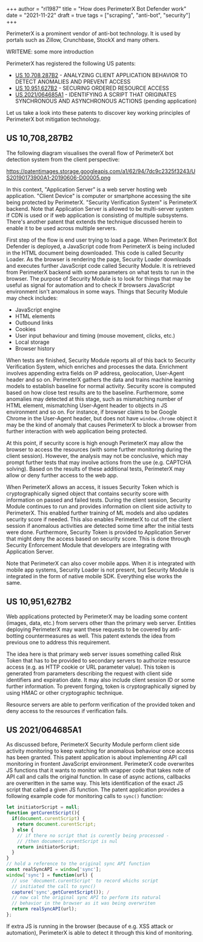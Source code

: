 +++
author = "rl1987"
title = "How does PerimeterX Bot Defender work"
date = "2021-11-22"
draft = true
tags = ["scraping", "anti-bot", "security"]
+++

PerimeterX is a prominent vendor of anti-bot technology. It is used by portals such as Zillow, Crunchbase, StockX and many others.

WRITEME: some more introduction

PerimeterX has registered the following US patents:

* [US 10,708,287B2](https://patents.google.com/patent/US20190173900A1/en?assignee=perimeterx&oq=perimeterx) - ANALYZING CLIENT APPLICATION BEHAVIOR TO DETECT ANOMALIES AND PREVENT ACCESS
* [US 10,951,627B2](https://patents.google.com/patent/US20180109540A1/en?assignee=perimeterx&oq=perimeterx) - SECURING ORDERED RESOURCE ACCESS
* [US 2021/064685A1](https://patents.google.com/patent/US20210064685A1/en?assignee=perimeterx&oq=perimeterx) - IDENTIFYING A SCRIPT THAT ORIGINATES SYNCHRONOUS AND ASYNCHRONOUS ACTIONS (pending application)

Let us take a look into these patents to discover key working principles of PerimeterX bot mitigation technology.

US 10,708,287B2 
---------------

The following diagram visualises the overall flow of PerimeterX bot detection system from the client perspective:

https://patentimages.storage.googleapis.com/a1/62/94/7dc9c2325f3243/US20190173900A1-20190606-D00005.png

In this context, "Application Server" is a web server hosting web application. "Client Device" is computer or 
smartphone accessing the site being protected by PerimeterX. "Security Verification System" is PerimeterX
backend. Note that Application Server is allowed to be multi-server system if CDN is used or if web application
is consisting of multiple subsystems. There's another patent that extends the technique discussed herein to enable
it to be used across multiple servers. 

First step of the flow is end user trying to load a page. When PerimeterX Bot Defender is deployed, a JavaScript code
from PerimeterX is being included in the HTML document being downloaded. This code is called Security Loader. As
the browser is rendering the page, Security Loader downloads and executes further JavaScript code called Security Module.
It is retrieved from PerimeterX backend with some parameters on what tests to run in the browser. The purpose of
Security Module is to look for things that may be useful as signal for automation and to check if browsers JavaScript
environment isn't anomalous in some ways. Things that Security Module may check includes:

* JavaScript engine
* HTML elements
* Outbound links
* Cookies
* User input behaviour and timing (mouse movement, clicks, etc.)
* Local storage
* Browser history

When tests are finished, Security Module reports all of this back to Security Verification System, which enriches 
and processes the data. Enrichment involves appending extra fields on IP address, geolocation, User-Agent header and so on.
PerimeterX gathers the data and trains machine learning models to establish baseline for 
normal activity. Security score is computed based on how close test results are to the baseline. Furthermore, some anomalies
may detected at this stage, such as mismatching number of HTML element, mismatching User-Agent header to objects in JS 
environment and so on. For instance, if browser claims to be Google Chrome in the User-Agent header, but does not have
`window.chrome` object it may be the kind of anomaly that causes PerimeterX to block a browser from further interaction
with web application being protected. 

At this point, if security score is high enough PerimeterX may allow the browser to access the resources (with some further
monitoring during the client session). However, the analysis may not be conclusive, which may prompt further tests that may
involve actions from the use (e.g. CAPTCHA solving). Based on the results of these additional tests, PerimeterX may allow
or deny further access to the web app.

When PerimeterX allows an access, it issues Security Token which is cryptographically signed object that contains security score
with information on passed and failed tests. During the client session, Security Module continues to run and provides information
on client side activity to PerimeterX. This enabled further training of ML models and also updates security score if needed.
This also enables PerimeterX to cut off the client session if anomalous activities are detected some time after the initial tests
were done. Furthermore, Security Token is provided to Application Server that might deny the access based on security score.
This is done through Security Enforcement Module that developers are integrating with Application Server.

Note that PerimeterX can also cover mobile apps. When it is integrated with mobile app systems, Security Loader is not present,
but Security Module is integrated in the form of native mobile SDK. Everything else works the same.

US 10,951,627B2 
---------------

Web applications protected by PerimeterX may be loading some content (images, data, etc.) from servers other than the primary
web server. Entities deploying PerimeterX may want these requests to be covered by anti-botting countermeasures as well. This
patent extends the idea from previous one to address this requirement. 

The idea here is that primary web server issues something called Risk Token that has to be provided to secondary servers to
authorize resource access (e.g. as HTTP cookie or URL parameter value). This token is generated from parameters describing 
the request with client side identifiers and expiration date. It may also include client session ID or some further information. 
To prevent forging, token is cryptographically signed by using HMAC or other cryptographic technique.

Resource servers are able to perform verification of the provided token and deny access to the resources if verification fails.

US 2021/064685A1 
----------------

As discussed before, PerimeterX Security Module perform client side activity monitoring to keep watching for anomalous behaviour
once access has been granted. This patent application is about implementing API call monitoring in frontent JavaScript
environment. PerimeterX code overwrites JS functions that it wants to monitor with wrapper code that takes note of API call 
and calls the original function. In case of async actions, callbacks are overwritten in the same way. This lets identification 
of the exact JS script that called a given JS function.  The patent application provides a following example code for 
monitoring calls to `sync()` function:

```javascript
let initiatorScript = null; 
function getCurentScript(){
  if(document.curentScript) {
    return document.curentScript;
  } else {
    // if there no script that is curently being processed - 
    // /then document.curentScript is nul 
    return initiatorScript;
  } 
}
// hold a reference to the original sync API function 
const realSyncAPI = window['sync']; 
window['sync'] = function(url) {
  // use 'document.curentScript' to record whichs script 
  // initiated the call to sync() 
  capture('sync',getCurentScript()); /
  // now cal the original sync API to perform its natural
  // behavior in the browser as it was being overwriten 
  return realSyncAPI(url);
};
```

If extra JS is running in the browser (because of e.g. XSS attack or automation), PerimeterX is able to detect it through this
kind of monitoring.
